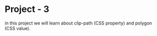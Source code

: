 # Project - 3

in this project we will learn about clip-path (CSS property) and polygon (CSS value).
